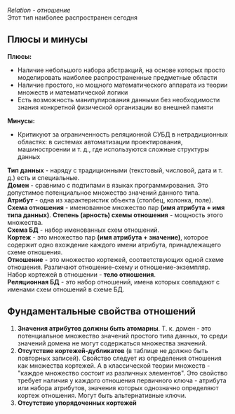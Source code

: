 *Relation - отношение*  
Этот тип наиболее распространен сегодня
## Плюсы и минусы
**Плюсы:**  
- Наличие небольшого набора абстракций, на основе которых просто моделировать наиболее распространенные предметные области
- Наличие простого, но мощного математического аппарата из теории множеств и математической логики
- Есть возможность манипулирования данными без необходимости знания конкретной физической организации во внешней памяти
  
**Минусы:** 
- Критикуют за ограниченность реляционной СУБД в нетрадиционных областях: в системах автоматизации проектирования, машиностроении и т. д., где используются сложные структуры данных
  

**Тип данных** - наряду с традиционными (текстовый, числовой, дата и т. д.) есть и специальные.  
**Домен** - сравнимо с подтипами в языках программирования. Это допустимое потенциальное множество значений данного типа.  
**Атрибут** - одна из характеристик объекта (столбец, колонка, поле).  
**Схема отношения** - именованное множество пар **(имя атрибута + имя типа данных)**. **Степень (арность) схемы отношения** - мощность этого множества.  
**Схема БД** - набор именованных схем отношений.  
**Кортеж** - это множество пар **(имя атрибута + значение)**, которое содержит одно вхождение каждого имени атрибута, принадлежащего схеме отношения.  
**Отношение** - это множество кортежей, соответствующих одной схеме отношения. Различают отношение-схему и отношение-экземпляр. Набор кортежей в отношении - **тело отношения**.  
**Реляционная БД** - это набор отношений, имена которых совпадают с именами схем отношений в схеме БД.  
## Фундаментальные свойства отношений
1. **Значения атрибутов должны быть атомарны**. Т. к. домен - это потенциальное множество значений простого типа данных, то среди значений домена не могут содержаться множества значений.
2. **Отсутствие кортежей-дубликатов** (в таблице не должно быть повторных записей). Свойство следует из определения отношения как множества кортежей. А в классической теории множеств - "каждое множество состоит из различных элементов". Это свойство требует наличия у каждого отношения первичного ключа - атрибута или набора атрибутов, значения которых однозначно определяют кортеж отношения. Могут быть альтернативные ключи.
3. **Отсутствие упорядоченных кортежей**